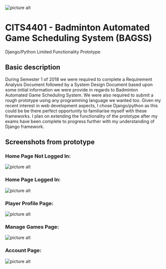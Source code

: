 ![picture alt](http://static.weboffice.uwa.edu.au/visualid/core-rebrand/img/uwacrest/uwacrest-blue.svg)
# CITS4401 - Badminton Automated Game Scheduling System (BAGSS)
Django/Python Limited Functionality Prototype

## Basic description
During Semester 1 of 2018 we were required to complete a Requirement Analysis Document followed by a System Design Document based upon some initial information we were provide in regards to Badminton Automated Game Scheduling System. We were also required to submit a rough prototype using any programming language we wanted too. 
Given my recent interest in web development aspects, I chose Django/python as this could be be there perfect opportunity to familiarise myself with these frameworks. 
I plan on extending the functionality of the prototype after my exams have been complete to progress further with my understanding of Django framework. 

## Screenshots from prototype
### Home Page Not Logged In:
![picture alt](https://i.imgur.com/aF8r4Xa.png)

### Home Page Logged In:
![picture alt](https://i.imgur.com/onoode7.png)

### Player Profile Page:
![picture alt](https://i.imgur.com/QZXfv1Y.png)

### Manage Games Page:
![picture alt](https://i.imgur.com/YuWcz19.png)
  
### Account Page:
![picture alt](https://i.imgur.com/xlsEhio.png)
